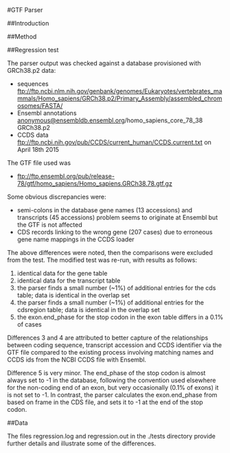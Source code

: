#GTF Parser

##Introduction

##Method

##Regression test

The parser output was checked against a database provisioned with GRCh38.p2 data:

- sequences ftp://ftp.ncbi.nlm.nih.gov/genbank/genomes/Eukaryotes/vertebrates_mammals/Homo_sapiens/GRCh38.p2/Primary_Assembly/assembled_chromosomes/FASTA/
- Ensembl annotations anonymous@ensembldb.ensembl.org/homo_sapiens_core_78_38 GRCh38.p2
- CCDS data ftp://ftp.ncbi.nih.gov/pub/CCDS/current_human/CCDS.current.txt on April 18th 2015

The GTF file used was

- ftp://ftp.ensembl.org/pub/release-78/gtf/homo_sapiens/Homo_sapiens.GRCh38.78.gtf.gz

Some obvious discrepancies were:

- semi-colons in the database gene names (13 accessions) and transcripts (45 accessions) problem seems to originate at Ensembl but the GTF is not affected
- CDS records linking to the wrong gene (207 cases) due to erroneous gene name mappings in the CCDS loader

The above differences were noted, then the comparisons were excluded from the test. 
The modified test was re-run, with results as follows:

1. identical data for the gene table
2. identical data for the transcript table
3. the parser finds a small number (~1%) of additional entries for the cds table; data is identical in the overlap set
4. the parser finds a small number (~1%) of additional entries for the cdsregion table; data is identical in the overlap set
5. the exon.end_phase for the stop codon in the exon table differs in a 0.1% of cases

Differences 3 and 4 are attributed to better capture of the relationships between coding sequence, transcript accession and CCDS identifier via the GTF file compared to the existing process involving matching names and CCDS ids from the NCBI CCDS file with Ensembl.

Difference 5 is very minor. The end_phase of the stop codon is almost always set to -1 in the database, following the convention used elsewhere for the non-coding end of an exon, but very occasionally (0.1% of exons) it is not set to -1. In contrast, the parser calculates the exon.end_phase from based on frame in the CDS file, and sets it to -1 at the end of the stop codon.

##Data

The files regression.log and regression.out in the ./tests directory provide further details and illustrate some of the differences.
